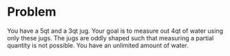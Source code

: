 # Problem
You have a 5qt and a 3qt jug.
Your goal is to measure out 4qt of water using only these jugs.
The jugs are oddly shaped such that measuring a partial quantity is not possible.
You have an unlimited amount of water.